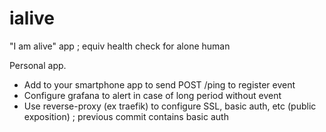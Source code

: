 # ialive
"I am alive" app ; equiv health check for alone human

Personal app.

- Add to your smartphone app to send POST /ping to register event
- Configure grafana to alert in case of long period without event
- Use reverse-proxy (ex traefik) to configure SSL, basic auth, etc (public exposition) ; previous commit contains basic auth
